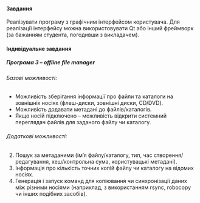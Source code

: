#### Завдання  
Реалізувати програму з графічним інтерфейсом користувача. Для реалізації інтерфейсу можна використовувати Qt або інший фреймворк (за бажанням студента, погодивши з викладачем). 

#### Індивідуальне завдання  

##### Програма 3 – offline file manager  

###### Базові можливості:  
- Можливість зберігання інформації про файли та каталоги на зовнішніх носіях (флеш-диски, зовнішні диски, CD/DVD).  
- Можливість додавати метадані до файлів/каталогів.  
- Якщо носій підключено – можливість відкрити системний переглядач файлів для заданого файлу чи каталогу.  

###### Додаткові можливості:  
2. Пошук за метаданими (ім’я файлу/каталогу, тип, час створення/редагування, хеш/контрольна сума, користувацькі метадані).  
3. Інформація про кількість точних копій файлу чи каталогу на відомих носіях.  
4. Генерація і запуск команд для копіювання чи синхронізації даних між різними носіями (наприклад, з використанням rsync, robocopy чи інших подібних засобів).  

